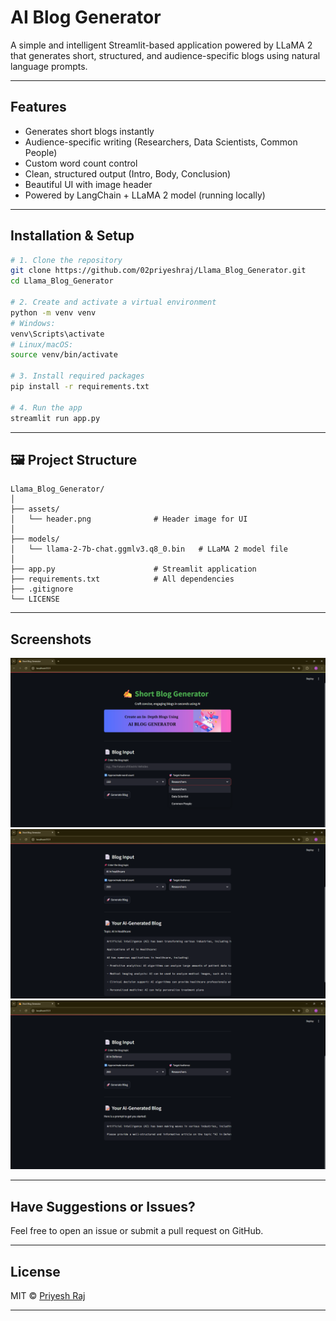 # AI Blog Generator

A simple and intelligent Streamlit-based application powered by LLaMA 2 that generates short, structured, and audience-specific blogs using natural language prompts.

---

## Features

* Generates short blogs instantly
* Audience-specific writing (Researchers, Data Scientists, Common People)
* Custom word count control
* Clean, structured output (Intro, Body, Conclusion)
* Beautiful UI with image header
* Powered by LangChain + LLaMA 2 model (running locally)


---

## Installation & Setup

```bash
# 1. Clone the repository
git clone https://github.com/02priyeshraj/Llama_Blog_Generator.git
cd Llama_Blog_Generator

# 2. Create and activate a virtual environment
python -m venv venv
# Windows:
venv\Scripts\activate
# Linux/macOS:
source venv/bin/activate

# 3. Install required packages
pip install -r requirements.txt

# 4. Run the app
streamlit run app.py
```

---

## 🖼 Project Structure

```
Llama_Blog_Generator/
│
├── assets/
│   └── header.png              # Header image for UI
│
├── models/
│   └── llama-2-7b-chat.ggmlv3.q8_0.bin   # LLaMA 2 model file
│
├── app.py                      # Streamlit application
├── requirements.txt            # All dependencies
├── .gitignore
└── LICENSE
```

---

## Screenshots

![Screenshot of the editor](./screenshots/s1.png)
![Screenshot of the editor](./screenshots/s2.png)
![Screenshot of the editor](./screenshots/s3.png)

---

## Have Suggestions or Issues?

Feel free to open an issue or submit a pull request on GitHub.

---

## License

MIT © [Priyesh Raj](https://github.com/02priyeshraj)

---
